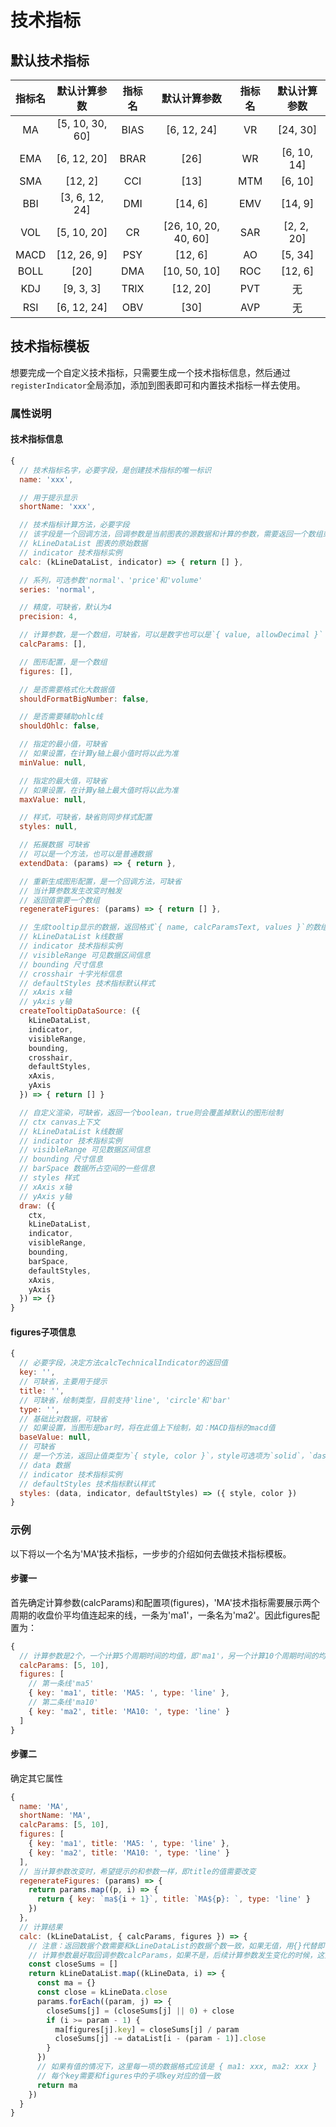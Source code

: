 # 技术指标

## 默认技术指标
| **指标名** | **默认计算参数** | **指标名** | **默认计算参数** | **指标名** | **默认计算参数** |
| :---: | :---: | :---: | :---: | :---: | :---: |
| MA | [5, 10, 30, 60] | BIAS | [6, 12, 24] | VR | [24, 30] |
| EMA | [6, 12, 20] | BRAR | [26] | WR | [6, 10, 14] |
| SMA | [12, 2] | CCI | [13] | MTM | [6, 10] |
| BBI | [3, 6, 12, 24] | DMI | [14, 6] | EMV | [14, 9] |
| VOL | [5, 10, 20] | CR | [26, 10, 20, 40, 60] | SAR | [2, 2,  20] |
| MACD | [12, 26, 9] | PSY | [12, 6] | AO | [5, 34] |
| BOLL | [20] | DMA | [10, 50, 10] | ROC | [12, 6] |
| KDJ | [9, 3, 3] | TRIX | [12, 20] | PVT | 无 |
| RSI | [6, 12, 24] | OBV | [30] | AVP | 无 |


## 技术指标模板
想要完成一个自定义技术指标，只需要生成一个技术指标信息，然后通过`registerIndicator`全局添加，添加到图表即可和内置技术指标一样去使用。
### 属性说明
#### 技术指标信息
```javascript
{
  // 技术指标名字，必要字段，是创建技术指标的唯一标识
  name: 'xxx',

  // 用于提示显示
  shortName: 'xxx',

  // 技术指标计算方法，必要字段
  // 该字段是一个回调方法，回调参数是当前图表的源数据和计算的参数，需要返回一个数组或者一个promise
  // kLineDataList 图表的原始数据
  // indicator 技术指标实例
  calc: (kLineDataList, indicator) => { return [] },

  // 系列，可选参数'normal'、'price'和'volume'
  series: 'normal',

  // 精度，可缺省，默认为4
  precision: 4,

  // 计算参数，是一个数组，可缺省，可以是数字也可以是`{ value, allowDecimal }`
  calcParams: [],

  // 图形配置，是一个数组
  figures: [],

  // 是否需要格式化大数据值
  shouldFormatBigNumber: false,

  // 是否需要辅助ohlc线
  shouldOhlc: false,

  // 指定的最小值，可缺省
  // 如果设置，在计算y轴上最小值时将以此为准
  minValue: null,

  // 指定的最大值，可缺省
  // 如果设置，在计算y轴上最大值时将以此为准
  maxValue: null,

  // 样式，可缺省，缺省则同步样式配置
  styles: null,

  // 拓展数据 可缺省
  // 可以是一个方法，也可以是普通数据
  extendData: (params) => { return },

  // 重新生成图形配置，是一个回调方法，可缺省
  // 当计算参数发生改变时触发
  // 返回值需要一个数组
  regenerateFigures: (params) => { return [] },

  // 生成tooltip显示的数据，返回格式`{ name, calcParamsText, values }`的数组，可缺省， 其中values是一个数组，格式为`{ title, value, color }`
  // kLineDataList k线数据
  // indicator 技术指标实例
  // visibleRange 可见数据区间信息
  // bounding 尺寸信息
  // crosshair 十字光标信息
  // defaultStyles 技术指标默认样式
  // xAxis x轴
  // yAxis y轴
  createTooltipDataSource: ({
    kLineDataList,
    indicator,
    visibleRange,
    bounding,
    crosshair,
    defaultStyles,
    xAxis,
    yAxis
  }) => { return [] }

  // 自定义渲染，可缺省，返回一个boolean，true则会覆盖掉默认的图形绘制
  // ctx canvas上下文
  // kLineDataList k线数据
  // indicator 技术指标实例
  // visibleRange 可见数据区间信息
  // bounding 尺寸信息
  // barSpace 数据所占空间的一些信息
  // styles 样式
  // xAxis x轴
  // yAxis y轴
  draw: ({
    ctx,
    kLineDataList,
    indicator,
    visibleRange,
    bounding,
    barSpace,
    defaultStyles,
    xAxis,
    yAxis
  }) => {}
}
```
#### figures子项信息
```javascript
{
  // 必要字段，决定方法calcTechnicalIndicator的返回值
  key: '',
  // 可缺省，主要用于提示
  title: '',
  // 可缺省，绘制类型，目前支持'line', 'circle'和'bar'
  type: '',
  // 基础比对数据，可缺省
  // 如果设置，当图形是bar时，将在此值上下绘制，如：MACD指标的macd值
  baseValue: null,
  // 可缺省
  // 是一个方法，返回止值类型为`{ style, color }`，style可选项为`solid`，`dashed`，`fill`，`strke`，`stroke_fill`，
  // data 数据
  // indicator 技术指标实例
  // defaultStyles 技术指标默认样式
  styles: (data, indicator, defaultStyles) => ({ style, color })
}
```


### 示例
以下将以一个名为'MA'技术指标，一步步的介绍如何去做技术指标模板。
#### 步骤一
首先确定计算参数(calcParams)和配置项(figures)，'MA'技术指标需要展示两个周期的收盘价平均值连起来的线，一条为'ma1'，一条名为'ma2'。因此figures配置为：
```javascript
{
  // 计算参数是2个，一个计算5个周期时间的均值，即'ma1'，另一个计算10个周期时间的均值，即'ma10'
  calcParams: [5, 10],
  figures: [
    // 第一条线'ma5'
    { key: 'ma1', title: 'MA5: ', type: 'line' },
    // 第二条线'ma10'
    { key: 'ma2', title: 'MA10: ', type: 'line' }
  ]
}
```
#### 步骤二
确定其它属性
```javascript
{
  name: 'MA',
  shortName: 'MA',
  calcParams: [5, 10],
  figures: [
    { key: 'ma1', title: 'MA5: ', type: 'line' },
    { key: 'ma2', title: 'MA10: ', type: 'line' }
  ],
  // 当计算参数改变时，希望提示的和参数一样，即title的值需要改变
  regenerateFigures: (params) => {
    return params.map((p, i) => {
      return { key: `ma${i + 1}`, title: `MA${p}: `, type: 'line' }
    })
  },
  // 计算结果
  calc: (kLineDataList, { calcParams, figures }) => {
    // 注意：返回数据个数需要和kLineDataList的数据个数一致，如果无值，用{}代替即可。
    // 计算参数最好取回调参数calcParams，如果不是，后续计算参数发生变化的时候，这里计算不能及时响应
    const closeSums = []
    return kLineDataList.map((kLineData, i) => {
      const ma = {}
      const close = kLineData.close
      params.forEach((param, j) => {
        closeSums[j] = (closeSums[j] || 0) + close
        if (i >= param - 1) {
          ma[figures[j].key] = closeSums[j] / param
          closeSums[j] -= dataList[i - (param - 1)].close
        }
      })
      // 如果有值的情况下，这里每一项的数据格式应该是 { ma1: xxx, ma2: xxx }
      // 每个key需要和figures中的子项key对应的值一致
      return ma
    })
  }
}
```


